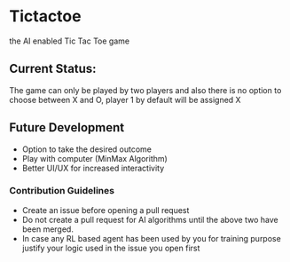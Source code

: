 # Tictactoe
the AI enabled Tic Tac Toe game

## Current Status:
The game can only be played by two players and also there is no option to choose between X and O, player 1 by default will be assigned X

## Future Development
- Option to take the desired outcome
- Play with computer (MinMax Algorithm)
- Better UI/UX for increased interactivity

### Contribution Guidelines
- Create an issue before opening a pull request
- Do not create a pull request for AI algorithms until the above two have been merged.
- In case any RL based agent has been used by you for training purpose justify your logic used in the issue you open first
